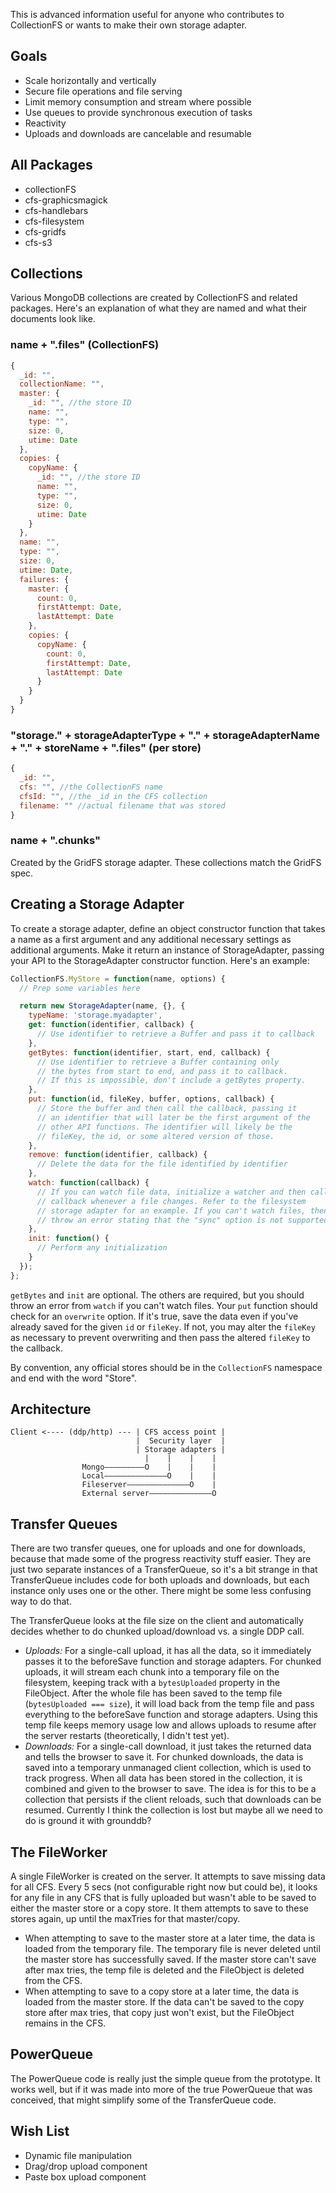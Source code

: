 This is advanced information useful for anyone who contributes to CollectionFS
or wants to make their own storage adapter.

## Goals

* Scale horizontally and vertically
* Secure file operations and file serving
* Limit memory consumption and stream where possible
* Use queues to provide synchronous execution of tasks
* Reactivity
* Uploads and downloads are cancelable and resumable

## All Packages

* collectionFS
* cfs-graphicsmagick
* cfs-handlebars
* cfs-filesystem
* cfs-gridfs
* cfs-s3

## Collections

Various MongoDB collections are created by CollectionFS and related packages.
Here's an explanation of what they are named and what their documents look like.

### name + ".files" (CollectionFS)

```js
{
  _id: "",
  collectionName: "",
  master: {
    _id: "", //the store ID
    name: "",
    type: "",
    size: 0,
    utime: Date
  },
  copies: {
    copyName: {
      _id: "", //the store ID
      name: "",
      type: "",
      size: 0,
      utime: Date
    }
  },
  name: "",
  type: "",
  size: 0,
  utime: Date,
  failures: {
    master: {
      count: 0,
      firstAttempt: Date,
      lastAttempt: Date
    },
    copies: {
      copyName: {
        count: 0,
        firstAttempt: Date,
        lastAttempt: Date
      }
    }
  }
}
```

### "storage." + storageAdapterType + "." + storageAdapterName + "." + storeName + ".files" (per store)

```js
{
  _id: "",
  cfs: "", //the CollectionFS name
  cfsId: "", //the _id in the CFS collection
  filename: "" //actual filename that was stored
}
```

### name + ".chunks"

Created by the GridFS storage adapter. These collections match the GridFS spec.

## Creating a Storage Adapter

To create a storage adapter, define an object constructor function that takes
a name as a first argument and any additional necessary settings as additional
arguments. Make it return an instance of StorageAdapter, passing your API to
the StorageAdapter constructor function. Here's an example:

```js
CollectionFS.MyStore = function(name, options) {
  // Prep some variables here

  return new StorageAdapter(name, {}, {
    typeName: 'storage.myadapter',
    get: function(identifier, callback) {
      // Use identifier to retrieve a Buffer and pass it to callback
    },
    getBytes: function(identifier, start, end, callback) {
      // Use identifier to retrieve a Buffer containing only
      // the bytes from start to end, and pass it to callback.
      // If this is impossible, don't include a getBytes property.
    },
    put: function(id, fileKey, buffer, options, callback) {
      // Store the buffer and then call the callback, passing it
      // an identifier that will later be the first argument of the
      // other API functions. The identifier will likely be the
      // fileKey, the id, or some altered version of those.
    },
    remove: function(identifier, callback) {
      // Delete the data for the file identified by identifier
    },
    watch: function(callback) {
      // If you can watch file data, initialize a watcher and then call
      // callback whenever a file changes. Refer to the filesystem
      // storage adapter for an example. If you can't watch files, then
      // throw an error stating that the "sync" option is not supported.
    },
    init: function() {
      // Perform any initialization
    }
  });
};
```

`getBytes` and `init` are optional. The others are required, but you should throw
an error from `watch` if you can't watch files. Your `put` function should check
for an `overwrite` option. If it's true, save the data even if you've already
saved for the given `id` or `fileKey`. If not, you may alter the `fileKey` as
necessary to prevent overwriting and then pass the altered `fileKey` to the
callback.

By convention, any official stores should be in the `CollectionFS` namespace
and end with the word "Store".

## Architecture

```
Client <---- (ddp/http) --- | CFS access point |
                            |  Security layer  |
                            | Storage adapters |
                              |    |    |    |
                Mongo–––––––––O    |    |    |
                Local––––––––––––––O    |    |
                Fileserver––––––––––––––O    |
                External server––––––––––––––O
```

## Transfer Queues

There are two transfer queues, one for uploads and one for downloads,
because that made some of the progress reactivity stuff easier.
They are just two separate instances of a TransferQueue, so it's a bit strange
in that TransferQueue includes code for both uploads and downloads,
but each instance only uses one or the other. There might be some less
confusing way to do that.

The TransferQueue looks at the file size on the client and automatically
decides whether to do chunked upload/download vs. a single DDP call.

* *Uploads:* For a single-call upload, it has all the data, so it immediately
passes it to the beforeSave function and storage adapters. For chunked uploads,
it will stream each chunk into a temporary file on the filesystem, keeping
track with a `bytesUploaded` property in the FileObject. After the whole file
has been saved to the temp file (`bytesUploaded === size`), it will load back
from the temp file and pass
everything to the beforeSave function and storage adapters. Using this temp
file keeps memory usage low and allows uploads to resume after the server
restarts (theoretically, I didn't test yet).
* *Downloads:* For a single-call download, it just takes the returned data
and tells the browser to save it. For chunked downloads, the data is saved
into a temporary unmanaged client collection, which is used to track progress.
When all data has been stored in the collection, it is combined and given to
the browser to save. The idea is for this to be a collection that persists if
the client reloads, such that downloads can be resumed. Currently I think the
collection is lost but maybe all we need to do is ground it with grounddb?

## The FileWorker

A single FileWorker is created on the server. It attempts to save missing data
for all CFS. Every 5 secs (not configurable right now but could be),
it looks for any file in any CFS that is fully uploaded but wasn't able to
be saved to either the master store or a copy store. It them attempts to save
to these stores again, up until the maxTries for that master/copy.

* When attempting to save to the master store at a later time, the data is loaded
from the temporary file. The temporary file is never deleted until the master
store has successfully saved. If the master store can't save after max tries,
the temp file is deleted and the FileObject is deleted from the CFS.
* When attempting to save to a copy store at a later time, the data is loaded
from the master store. If the data can't be saved to the copy store after max
tries, that copy just won't exist, but the FileObject remains in the CFS.

## PowerQueue

The PowerQueue code is really just the simple queue from the prototype.
It works well, but if it was made into more of the true PowerQueue that was
conceived, that might simplify some of the TransferQueue code.

## Wish List

* Dynamic file manipulation
* Drag/drop upload component
* Paste box upload component